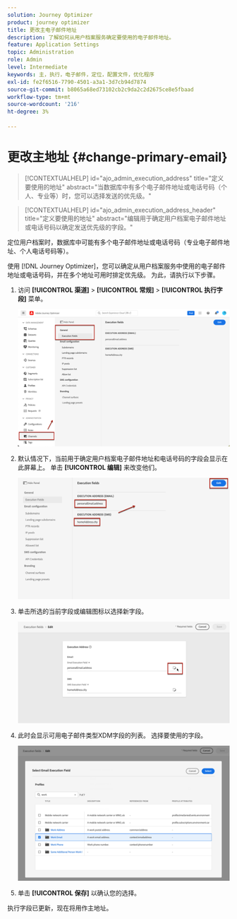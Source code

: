 ```yaml
---
solution: Journey Optimizer
product: journey optimizer
title: 更改主电子邮件地址
description: 了解如何从用户档案服务确定要使用的电子邮件地址。
feature: Application Settings
topic: Administration
role: Admin
level: Intermediate
keywords: 主，执行，电子邮件，定位，配置文件，优化程序
exl-id: fe2f6516-7790-4501-a3a1-3d7cb94d7874
source-git-commit: b8065a68ed73102cb2c9da2c2d2675ce8e5fbaad
workflow-type: tm+mt
source-wordcount: '216'
ht-degree: 3%

---
```


# 更改主地址 {#change-primary-email}

>[!CONTEXTUALHELP]
>id="ajo_admin_execution_address"
>title="定义要使用的地址"
>abstract="当数据库中有多个电子邮件地址或电话号码（个人、专业等）时，您可以选择发送的优先级。"

>[!CONTEXTUALHELP]
>id="ajo_admin_execution_address_header"
>title="定义要使用的地址"
>abstract="编辑用于确定用户档案电子邮件地址或电话号码以确定发送优先级的字段。"

定位用户档案时，数据库中可能有多个电子邮件地址或电话号码（专业电子邮件地址、个人电话号码等）。

使用 [!DNL Journey Optimizer]，您可以确定从用户档案服务中使用的电子邮件地址或电话号码，并在多个地址可用时排定优先级。 为此，请执行以下步骤。

1. 访问  **[!UICONTROL 渠道]** > **[!UICONTROL 常规]** > **[!UICONTROL 执行字段]** 菜单。

   ![](assets/primary-address-execution-fields.png)

1. 默认情况下，当前用于确定用户档案电子邮件地址和电话号码的字段会显示在此屏幕上。 单击 **[!UICONTROL 编辑]** 来改变他们。

   ![](assets/primary-address.png)

1. 单击所选的当前字段或编辑图标以选择新字段。

   ![](assets/primary-address-edit.png)

1. 此时会显示可用电子邮件类型XDM字段的列表。 选择要使用的字段。

   ![](assets/primary-address-select-field.png)

1. 单击 **[!UICONTROL 保存]** 以确认您的选择。

执行字段已更新，现在将用作主地址。

<!--1. You can also select an additional field to use as secondary email address. This allows you to determine which field to use if the primary field is empty for a profile. -->
